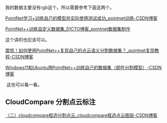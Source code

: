 我的数据主要没有rgb这个。所以需要参考下面这两个。

[PointNet学习+训练自己的模型并实际使用测试成功_pointnet训练-CSDN博客](https://blog.csdn.net/qq_36638362/article/details/110483678)





[PointNet++训练自定义数据集_51CTO博客_pointnet数据集制作](https://blog.51cto.com/u_15876949/12385127)

这个讲的也应该可以。





[震惊！如何使用PointNet++复现自己的点云语义分割数据集？_pointnet复现教程-CSDN博客](https://blog.csdn.net/weixin_58663121/article/details/139223147)





[Windows11和Ubuntu用PointNet++训练自己的数据集（部件分割模型）-CSDN博客](https://blog.csdn.net/qq_15243129/article/details/144284137)

​	这也可以看一看。





## CloudCompare 分割点云标注



[（二）cloudcompare框选分割点云_cloudcompare框选点云图层-CSDN博客](https://blog.csdn.net/qq_32867925/article/details/124187166)